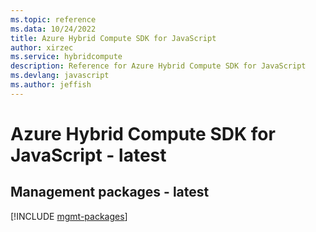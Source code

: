 ```yaml
---
ms.topic: reference
ms.data: 10/24/2022
title: Azure Hybrid Compute SDK for JavaScript
author: xirzec
ms.service: hybridcompute
description: Reference for Azure Hybrid Compute SDK for JavaScript
ms.devlang: javascript
ms.author: jeffish
---
```

# Azure Hybrid Compute SDK for JavaScript - latest

## Management packages - latest
[!INCLUDE [mgmt-packages](hybrid-compute-mgmt-index.md)]